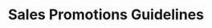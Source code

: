 ---
title: Sales Promotions Guidelines
document: businesses
file: /uploads/files/sales-promotions-guidelines.doc
---
